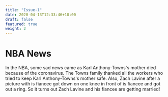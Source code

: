 ```yaml
---
title: "Issue-1"
date: 2020-04-13T12:33:46+10:00
draft: false
featured: true
weight: 2
---
```


# NBA News

In the NBA, some sad news came as Karl Anthony-Towns's mother died because of the coronavirus.  The Towns family thanked all the workers who tried to keep Karl Anthony-Towns's mother safe.
Also, Zach Lavine after a picture with is fiancee got down on one knee in front of is fiancee and got out a ring. 
So it turns out Zach Lavine and his fiancee are getting married!
